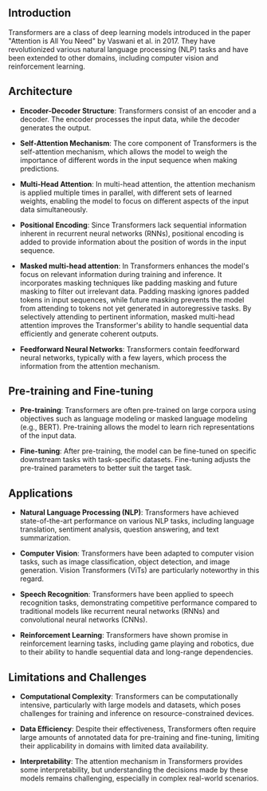 ## Introduction
Transformers are a class of deep learning models introduced in the paper "Attention is All You Need" by Vaswani et al. in 2017. They have revolutionized various natural language processing (NLP) tasks and have been extended to other domains, including computer vision and reinforcement learning.

## Architecture
- **Encoder-Decoder Structure**: Transformers consist of an encoder and a decoder. The encoder processes the input data, while the decoder generates the output.
  
- **Self-Attention Mechanism**: The core component of Transformers is the self-attention mechanism, which allows the model to weigh the importance of different words in the input sequence when making predictions.

- **Multi-Head Attention**: In multi-head attention, the attention mechanism is applied multiple times in parallel, with different sets of learned weights, enabling the model to focus on different aspects of the input data simultaneously.

- **Positional Encoding**: Since Transformers lack sequential information inherent in recurrent neural networks (RNNs), positional encoding is added to provide information about the position of words in the input sequence.

- **Masked multi-head attention**: In Transformers enhances the model's focus on relevant information during training and inference. It incorporates masking techniques like padding masking and future masking to filter out irrelevant data. Padding masking ignores padded tokens in input sequences, while future masking prevents the model from attending to tokens not yet generated in autoregressive tasks. By selectively attending to pertinent information, masked multi-head attention improves the Transformer's ability to handle sequential data efficiently and generate coherent outputs.

- **Feedforward Neural Networks**: Transformers contain feedforward neural networks, typically with a few layers, which process the information from the attention mechanism.

## Pre-training and Fine-tuning
- **Pre-training**: Transformers are often pre-trained on large corpora using objectives such as language modeling or masked language modeling (e.g., BERT). Pre-training allows the model to learn rich representations of the input data.

- **Fine-tuning**: After pre-training, the model can be fine-tuned on specific downstream tasks with task-specific datasets. Fine-tuning adjusts the pre-trained parameters to better suit the target task.

## Applications
- **Natural Language Processing (NLP)**: Transformers have achieved state-of-the-art performance on various NLP tasks, including language translation, sentiment analysis, question answering, and text summarization.

- **Computer Vision**: Transformers have been adapted to computer vision tasks, such as image classification, object detection, and image generation. Vision Transformers (ViTs) are particularly noteworthy in this regard.

- **Speech Recognition**: Transformers have been applied to speech recognition tasks, demonstrating competitive performance compared to traditional models like recurrent neural networks (RNNs) and convolutional neural networks (CNNs).

- **Reinforcement Learning**: Transformers have shown promise in reinforcement learning tasks, including game playing and robotics, due to their ability to handle sequential data and long-range dependencies.

## Limitations and Challenges
- **Computational Complexity**: Transformers can be computationally intensive, particularly with large models and datasets, which poses challenges for training and inference on resource-constrained devices.

- **Data Efficiency**: Despite their effectiveness, Transformers often require large amounts of annotated data for pre-training and fine-tuning, limiting their applicability in domains with limited data availability.

- **Interpretability**: The attention mechanism in Transformers provides some interpretability, but understanding the decisions made by these models remains challenging, especially in complex real-world scenarios.
